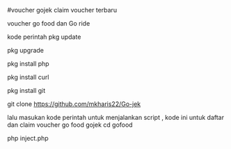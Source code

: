 #voucher gojek claim voucher terbaru

voucher go food dan Go ride

kode perintah pkg update

pkg upgrade

pkg install php

pkg install curl

pkg install git

git clone https://github.com/mkharis22/Go-jek

lalu masukan kode perintah untuk menjalankan script , kode ini untuk daftar dan claim voucher go food gojek cd gofood

php inject.php


